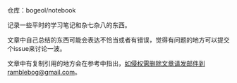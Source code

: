 仓库：bogeol/notebook

记录一些平时的学习笔记和杂七杂八的东西。

文章中自己总结的东西可能会表达不恰当或者有错误，觉得有问题的地方可以提交个issue来讨论一波。

文章中有复制引用的地方会在参考中指出，如侵权需删除文章请发邮件到ramblebog@gmail.com。

